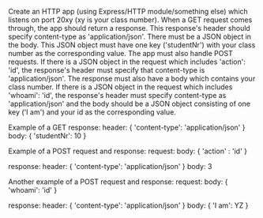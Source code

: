 Create an HTTP app (using Express/HTTP module/something else) which listens on port 20xy (xy is your class number). When a GET request comes through, the app should return a response. This response's header should specify content-type as 'application/json'. There must be a JSON object in the body. This JSON object must have one key ('studentNr') with your class number as the corresponding value.
The app must also handle POST requests. If there is a JSON object in the request which includes 'action': 'id', the response's header must specify that content-type is 'application/json'. The response must also have a body which contains your class number. If there is a JSON object in the request which includes 'whoami': 'id', the response's header must specify content-type as 'application/json' and the body should be a JSON object consisting of one key ('I am') and your id as the corresponding value.

Example of a GET response:
header:
{
    'content-type': 'application/json'
}
body:
{
    'studentNr': 10
}

Example of a POST request and response:
request:
    body:
    {
        'action' : 'id'
    }

response:
    header:
    {
        'content-type': 'application/json'
    }
    body:
    3

Another example of a POST request and response:
request:
    body:
    {
        'whoami': 'id'
    }

response:
    header:
    {
        'content-type': 'application/json'
    }
    body:
    {
        'I am': YZ
    }
